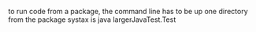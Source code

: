to run code from a package, the command line has to be up one directory from the package
systax is 
java largerJavaTest.Test